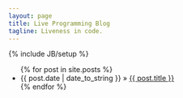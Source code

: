 ```yaml
---
layout: page
title: Live Programming Blog
tagline: Liveness in code.
---
```

{% include JB/setup %}

<ul class="posts">
  {% for post in site.posts %}
    <li><span>{{ post.date | date_to_string }}</span> &raquo; <a href="{{ site.BASE_PATH }}{{ post.url }}">{{ post.title }}</a></li>
  {% endfor %}
</ul>

